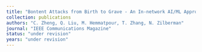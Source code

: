 ```yaml
---
title: "Bontent Attacks from Birth to Grave - An In-network AI/ML Approach"
collection: publications
authors: "C. Zheng, Q. Liu, M. Hemmatpour, T. Zhang, N. Zilberman"
journal: "IEEE Communications Magazine"
status: "under revision"
years: "under revision"
---
```


